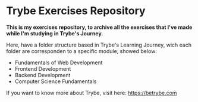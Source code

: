 # Trybe Exercises Repository


**This is my exercises repository, to archive all the exercises that I've made while I'm studying in Trybe's Journey.**

Here, have a folder structure based in Trybe's Learning Journey, wich each folder are corresponden to a specific module, showed below:

* Fundamentals of Web Development
* Frontend Development
* Backend Development
* Computer Science Fundamentals

If you want to know more about Trybe, visit here: <https://betrybe.com>
